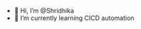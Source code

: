 - 👋 Hi, I’m @Shridhika
- 🌱 I’m currently learning CICD automation

<!---
Shridhika/Shridhika is a ✨ special ✨ repository because its `README.md` (this file) appears on your GitHub profile.
You can click the Preview link to take a look at your changes.
--->
